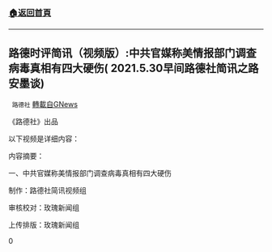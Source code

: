 ###  [:house:返回首頁](https://github.com/ourhimalayas/txt)
---

## 路德时评简讯（视频版）:中共官媒称美情报部门调查病毒真相有四大硬伤( 2021.5.30早间路德社简讯之路安墨谈)
` 路德社` [轉載自GNews](https://gnews.org/zh-hans/1294209/)

《路德社》出品

以下视频是详细内容：

内容摘要：

一、中共官媒称美情报部门调查病毒真相有四大硬伤



制作：路德社简讯视频组

审核校对：玫瑰新闻组

上传排版：玫瑰新闻组

0

